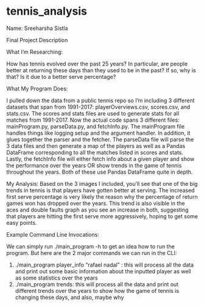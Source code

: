 # tennis_analysis

Name: Sreeharsha Sistla

Final Project Description

What I’m Researching:

How has tennis evolved	over the past 25 years? In particular, are people better at returning these days than they used to be in the past? If so, why is that? Is it due to a better serve percentage?

What My Program Does:

I pulled down the data from a public tennis repo so I’m including 3 different datasets that span from 1991-2017: playerOverviews.csv, scores.csv, and stats.csv. The scores and stats files are used to generate stats for all matches from 1991-2017. Now the actual code spans 3 different files: mainProgram.py, parseData.py, and fetchInfo.py. The mainProgram file handles things like logging setup and the argument handler. In addition, it glues together the parser and the fetcher. The parseData file will parse the 3 data files and then generate a map of the players as well as a Pandas DataFrame corresponding to all the matches listed in scores and stats. Lastly, the fetchInfo file will either fetch info about a given player and show the performance over the years OR show trends in the game of tennis throughout the years. Both of these use Pandas DataFrame quite in depth.

My Analysis:
Based on the 3 images I included, you’ll see that one of the big trends in tennis is that players have gotten better at serving. The increased first serve percentage is very likely the reason why the percentage of return games won has dropped over the years. This trend is also visible in the aces and double faults graph as you see an increase in both, suggesting that players are hitting the first serve more aggressively, hoping to get some easy points.


Example Command Line Invocations:

We can simply run ./main_program -h to get an idea how to run the program. But here are the 2 major commands we can run in the CLI:

1. ./main_program player_info “rafael nadal” :  this will process all the data and print out some basic information about the inputted player as well as some statistics over the years
2. ./main_program trends: this will process all the data and print out different trends over the years to show how the game of tennis is changing these days, and also, maybe why
